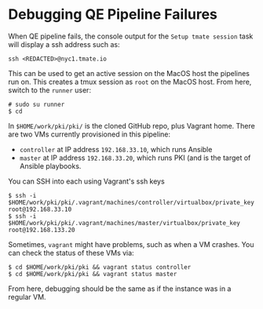 # Debugging QE Pipeline Failures

When QE pipeline fails, the console output for the `Setup tmate session` task
will display a ssh address such as:

    ssh <REDACTED>@nyc1.tmate.io

This can be used to get an active session on the MacOS host the pipelines
run on. This creates a tmux session as `root` on the MacOS host. From
here, switch to the `runner` user:

    # sudo su runner
    $ cd

In `$HOME/work/pki/pki/` is the cloned GitHub repo, plus Vagrant home. There
are two VMs currently provisioned in this pipeline:

 - `controller` at IP address `192.168.33.10`, which runs Ansible
 - `master` at IP address `192.168.33.20`, which runs PKI (and is
   the target of Ansible playbooks.

You can SSH into each using Vagrant's ssh keys

    $ ssh -i $HOME/work/pki/pki/.vagrant/machines/controller/virtualbox/private_key root@192.168.33.10
    $ ssh -i $HOME/work/pki/pki/.vagrant/machines/master/virtualbox/private_key root@192.168.133.20

Sometimes, `vagrant` might have problems, such as when a VM crashes. You can
check the status of these VMs via:

    $ cd $HOME/work/pki/pki && vagrant status controller
    $ cd $HOME/work/pki/pki && vagrant status master

From here, debugging should be the same as if the instance was in a regular
VM.
